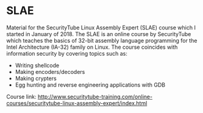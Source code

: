 # SLAE
Material for the SecurityTube Linux Assembly Expert (SLAE) course which I started in January of 2018.
The SLAE is an online course by SecurityTube which teaches the basics of 32-bit assembly language programming for the Intel Architecture (IA-32) family on Linux. The course coincides with information security by covering topics such as:
  - Writing shellcode
  - Making encoders/decoders
  - Making crypters
  - Egg hunting and reverse engineering applications with GDB

Course link: http://www.securitytube-training.com/online-courses/securitytube-linux-assembly-expert/index.html
